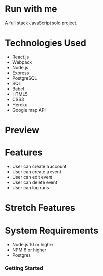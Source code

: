 # Run with me

A full stack JavaScript solo project.

# Technologies Used
- React.js
- Webpack
- Node.js
- Express
- PostgreSQL
- SQL
- Babel
- HTML5
- CSS3
- Heroku
- Google map API

# Preview 

# Features
- User can create a account
- User can create a event 
- User can edit event 
- User can delete event
- User can log runs

# Stretch Features

# System Requirements

- Node.js 10 or higher
- NPM 6 or higher
- Postgres

### Getting Started
